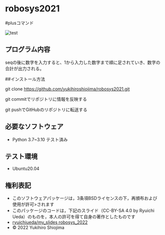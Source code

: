 # robosys2021

#plusコマンド

![test](https://github.com/yukihiroshiojima/robosys2021/actions/workflows/test.yml/badge.svg)


## プログラム内容

seqの後に数字を入力すると、1から入力した数字まで順に足されていき、数字の合計が出力される。


##インストール方法

git clone https://github.com/yukihiroshiojima/robosys2021.git

git commitでリポジトリに情報を反映する

git pushでGitHubのリポジトリに転送する


## 必要なソフトウェア

* Python 3.7~3.10 テスト済み


## テスト環境

* Ubuntu20.04


## 権利表記

* このソフトウェアパッケージは，3条項BSDライセンスの下，再頒布および使用が許可>されます
* このパッケージのコードは，下記のスライド（CC-BY-SA 4.0 by Ryuichi Ueda）のものを，本人の許可を得て自身の著作としたものです
* [ryuichiueda/my_slides robosys_2022](https://github.com/ryuichiueda/my_slides/tree/master/robosys_2022)
* © 2022 Yukihiro Shiojima
































































































































































































































































































































































